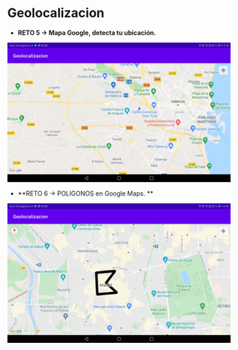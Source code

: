 # Geolocalizacion

- **RETO 5 -> Mapa Google, detecta tu ubicación.**

<p align="center">
  <img src="https://github.com/julenrob/Geolocalizacion/blob/master/images/Reto5.jpg">
</p>

- **RETO 6 -> POLIGONOS en Google Maps.  **

<p align="center">
  <img src="https://github.com/julenrob/Geolocalizacion/blob/master/images/Reto6.jpg">
</p>
